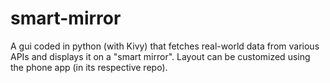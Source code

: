 # smart-mirror
A gui coded in python (with Kivy) that fetches real-world data from various APIs and displays it on a "smart mirror". Layout can be customized using the phone app (in its respective repo).
